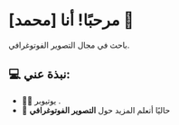 # مرحبًا! أنا [محمد] 👋
باحث في مجال التصوير الفوتوغرافي.

## 💻 نبذة عني:
- 👨‍💻 يوتيوبر .
- 🌱 حاليًا أتعلم المزيد حول **التصوير الفوتوغرافي** 




